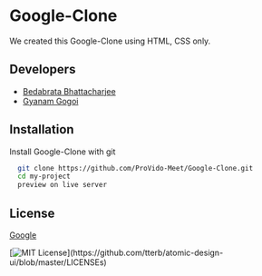 
# Google-Clone

We created this Google-Clone using HTML, CSS only.




## Developers

 - [Bedabrata Bhattacharjee](https://github.com/BedabrataBhattacharjee)
 - [Gyanam Gogoi](https://github.com/GYANAM-ui)


## Installation

Install Google-Clone with git

```bash
  git clone https://github.com/ProVido-Meet/Google-Clone.git
  cd my-project
  preview on live server
```
    
## License

[Google](https://www.google.co.uk/)

[![MIT License](https://img.shields.io/apm/l/atomic-design-ui.svg?)](https://github.com/tterb/atomic-design-ui/blob/master/LICENSEs)

